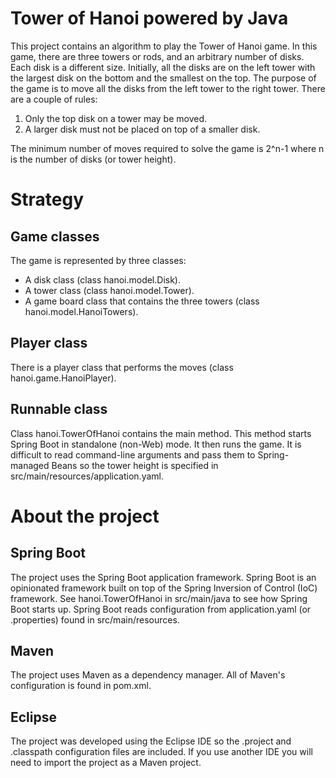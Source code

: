 # Tower of Hanoi powered by Java

This project contains an algorithm to play the Tower of Hanoi game. In this game, there are three towers or rods, and an arbitrary number of disks. Each disk is a different size. Initially, all the disks are on the left tower with the largest disk on the bottom and the smallest on the top. The purpose of the game is to move all the disks from the left tower to the right tower. There are a couple of rules:

1. Only the top disk on a tower may be moved.
1. A larger disk must not be placed on top of a smaller disk.

The minimum number of moves required to solve the game is 2^n-1 where n is the number of disks (or tower height).

# Strategy

## Game classes

The game is represented by three classes:

* A disk class (class hanoi.model.Disk).
* A tower class (class hanoi.model.Tower).
* A game board class that contains the three towers (class hanoi.model.HanoiTowers).

## Player class

There is a player class that performs the moves (class hanoi.game.HanoiPlayer). 

## Runnable class

Class hanoi.TowerOfHanoi contains the main method. This method starts Spring Boot in standalone (non-Web) mode. It then runs the game. It is difficult to read command-line arguments and pass them to Spring-managed Beans so the tower height is specified in src/main/resources/application.yaml.

# About the project

## Spring Boot

The project uses the Spring Boot application framework. Spring Boot is an opinionated framework built on top of the Spring Inversion of Control (IoC) framework. See hanoi.TowerOfHanoi in src/main/java to see how Spring Boot starts up. Spring Boot reads configuration from application.yaml (or .properties) found in src/main/resources.

## Maven

The project uses Maven as a dependency manager. All of Maven's configuration is found in pom.xml.

## Eclipse

The project was developed using the Eclipse IDE so the .project and .classpath configuration files are included. If you use another IDE you will need to import the project as a Maven project.
